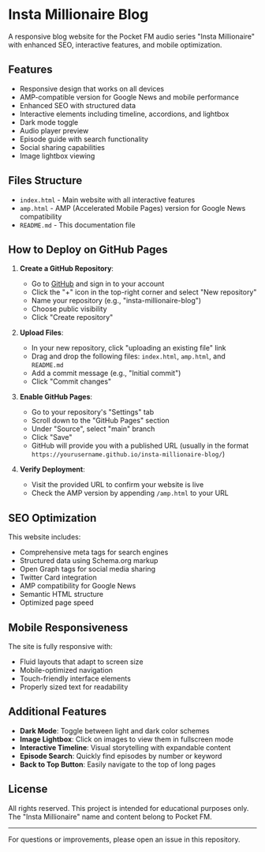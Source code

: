 # Insta Millionaire Blog

A responsive blog website for the Pocket FM audio series "Insta Millionaire" with enhanced SEO, interactive features, and mobile optimization.

## Features

- Responsive design that works on all devices
- AMP-compatible version for Google News and mobile performance
- Enhanced SEO with structured data
- Interactive elements including timeline, accordions, and lightbox
- Dark mode toggle
- Audio player preview
- Episode guide with search functionality
- Social sharing capabilities
- Image lightbox viewing

## Files Structure

- `index.html` - Main website with all interactive features
- `amp.html` - AMP (Accelerated Mobile Pages) version for Google News compatibility
- `README.md` - This documentation file

## How to Deploy on GitHub Pages

1. **Create a GitHub Repository**:
   - Go to [GitHub](https://github.com) and sign in to your account
   - Click the "+" icon in the top-right corner and select "New repository"
   - Name your repository (e.g., "insta-millionaire-blog")
   - Choose public visibility
   - Click "Create repository"

2. **Upload Files**:
   - In your new repository, click "uploading an existing file" link
   - Drag and drop the following files: `index.html`, `amp.html`, and `README.md`
   - Add a commit message (e.g., "Initial commit")
   - Click "Commit changes"

3. **Enable GitHub Pages**:
   - Go to your repository's "Settings" tab
   - Scroll down to the "GitHub Pages" section
   - Under "Source", select "main" branch
   - Click "Save"
   - GitHub will provide you with a published URL (usually in the format `https://yourusername.github.io/insta-millionaire-blog/`)

4. **Verify Deployment**:
   - Visit the provided URL to confirm your website is live
   - Check the AMP version by appending `/amp.html` to your URL

## SEO Optimization

This website includes:
- Comprehensive meta tags for search engines
- Structured data using Schema.org markup
- Open Graph tags for social media sharing
- Twitter Card integration
- AMP compatibility for Google News
- Semantic HTML structure
- Optimized page speed

## Mobile Responsiveness

The site is fully responsive with:
- Fluid layouts that adapt to screen size
- Mobile-optimized navigation
- Touch-friendly interface elements
- Properly sized text for readability

## Additional Features

- **Dark Mode**: Toggle between light and dark color schemes
- **Image Lightbox**: Click on images to view them in fullscreen mode
- **Interactive Timeline**: Visual storytelling with expandable content
- **Episode Search**: Quickly find episodes by number or keyword
- **Back to Top Button**: Easily navigate to the top of long pages

## License

All rights reserved. This project is intended for educational purposes only. The "Insta Millionaire" name and content belong to Pocket FM.

---

For questions or improvements, please open an issue in this repository. 